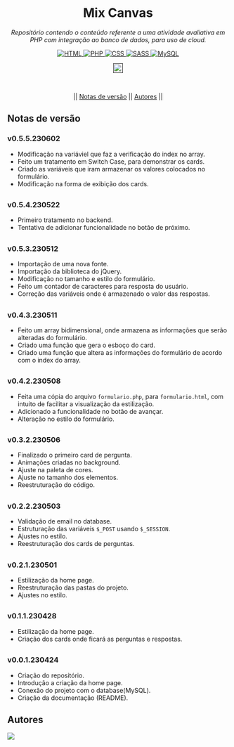 <h1 align="center">Mix Canvas</h1>
<p align=center><i align="center">Repositório contendo o conteúdo referente a uma atividade avaliativa em PHP com integração ao banco de dados, para uso de cloud.</i></p>

<div align="center">

<a href="https://developer.mozilla.org/pt-BR/docs/Web/HTML">
<img alt="HTML" src="https://img.shields.io/badge/HTML-E34F26.svg?logo=html5&logoColor=white">
</a>
<a href="https://www.php.net">
<img alt="PHP" src="https://img.shields.io/badge/PHP-%23777BB4.svg?logo=php&logoColor=white">
</a>
<a href="https://developer.mozilla.org/pt-BR/docs/Web/CSS">
<img alt="CSS" src="https://img.shields.io/badge/CSS-1572B6.svg?logo=css3&logoColor=white">
</a>
<a href="https://sass-lang.com">
<img alt="SASS" src="https://img.shields.io/badge/Sass-hotpink.svg?logo=SASS&logoColor=white">
</a>
<a href="https://www.mysql.com">
<img alt="MySQL" src="https://img.shields.io/badge/MySQL-%2300f.svg?&logo=MySQL&logoColor=white">
</a>

<a href=""><img src="https://img.shields.io/badge/version-0.5.5-230602?" height="22" alt="Version"/></a>

<br>

|| [Notas de versão](#section-changelog) || [Autores](#section-autores) ||

</div>

<a name="section-changelog">

## Notas de versão

</a>

### v0.5.5.230602

- Modificação na variáviel que faz a verificação do index no array.
- Feito um tratamento em Switch Case, para demonstrar os cards.
- Criado as variáveis que iram armazenar os valores colocados no formulário.
- Modificação na forma de exibição dos cards.

##

### v0.5.4.230522

- Primeiro tratamento no backend.
- Tentativa de adicionar funcionalidade no botão de próximo.

##

### v0.5.3.230512

- Importação de uma nova fonte.
- Importação da biblioteca do jQuery.
- Modificação no tamanho e estilo do formulário.
- Feito um contador de caracteres para resposta do usuário.
- Correção das variáveis onde é armazenado o valor das respostas.

##

### v0.4.3.230511

- Feito um array bidimensional, onde armazena as informações que serão alteradas do formulário. 
- Criado uma função que gera o esboço do card.
- Criado uma função que altera as informações do formulário de acordo com o index do array.

##

### v0.4.2.230508

- Feita uma cópia do arquivo `formulario.php`, para `formulario.html`, com intuito de facilitar a visualização da estilização.
- Adicionado a funcionalidade no botão de avançar.
- Alteração no estilo do formulário.

##

### v0.3.2.230506

- Finalizado o primeiro card de pergunta.
- Animações criadas no background.
- Ajuste na paleta de cores.
- Ajuste no tamanho dos elementos.
- Reestruturação do código.

##

### v0.2.2.230503

- Validação de email no database.
- Estruturação das variáveis `$_POST` usando `$_SESSION`.
- Ajustes no estilo.
- Reestruturação dos cards de perguntas.

##

### v0.2.1.230501

- Estilização da home page.
- Reestruturação das pastas do projeto.
- Ajustes no estilo.

##

### v0.1.1.230428

- Estilização da home page.
- Criação dos cards onde ficará as perguntas e respostas.

##

### v0.0.1.230424

- Criação do repositório.
- Introdução a criação da home page.
- Conexão do projeto com o database(MySQL).
- Criação da documentação (README).

<a name="section-autores">

## Autores

</a>

<a href="https://github.com/RRyanDEV/mix-canvas/graphs/contributors">
  <img src="https://contrib.rocks/image?repo=RRyanDEV/mix-canvas" />
</a>
